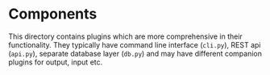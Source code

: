 # Components

This directory contains plugins which are more comprehensive in their functionality. They
typically have command line interface (`cli.py`), REST api (`api.py`), separate
database layer (`db.py`) and may have different companion plugins for output, input etc.
